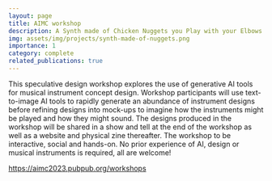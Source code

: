 ```yaml
---
layout: page
title: AIMC workshop
description: A Synth made of Chicken Nuggets you Play with your Elbows - Exploring AI-supported Musical Instrument Design
img: assets/img/projects/synth-made-of-nuggets.png
importance: 1
category: complete
related_publications: true
---
```


This speculative design workshop explores the use of generative AI tools for musical instrument concept design. Workshop participants will use text-to-image AI tools to rapidly generate an abundance of instrument designs before refining designs into mock-ups to imagine how the instruments might be played and how they might sound. The designs produced in the workshop will be shared in a show and tell at the end of the workshop as well as a website and physical zine thereafter. The workshop to be interactive, social and hands-on. No prior experience of AI, design or musical instruments is required, all are welcome!

https://aimc2023.pubpub.org/workshops
